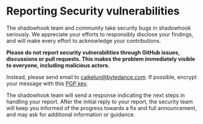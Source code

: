 # Reporting Security vulnerabilities

The shadowhook team and community take security bugs in shadowhook seriously. We appreciate your efforts to responsibly disclose your findings, and will make every effort to acknowledge your contributions.

**Please do not report security vulnerabilities through GitHub issues, discussions or pull requests. This makes the problem immediately visible to everyone, including malicious actors.**

Instead, please send email to <caikelun@bytedance.com>. If possible, encrypt your message with this [PGP key](https://raw.githubusercontent.com/caikelun/caikelun.github.io/master/site/pgp-public-key.txt).

The shadowhook team will send a response indicating the next steps in handling your report. After the initial reply to your report, the security team will keep you informed of the progress towards a fix and full announcement, and may ask for additional information or guidance.
